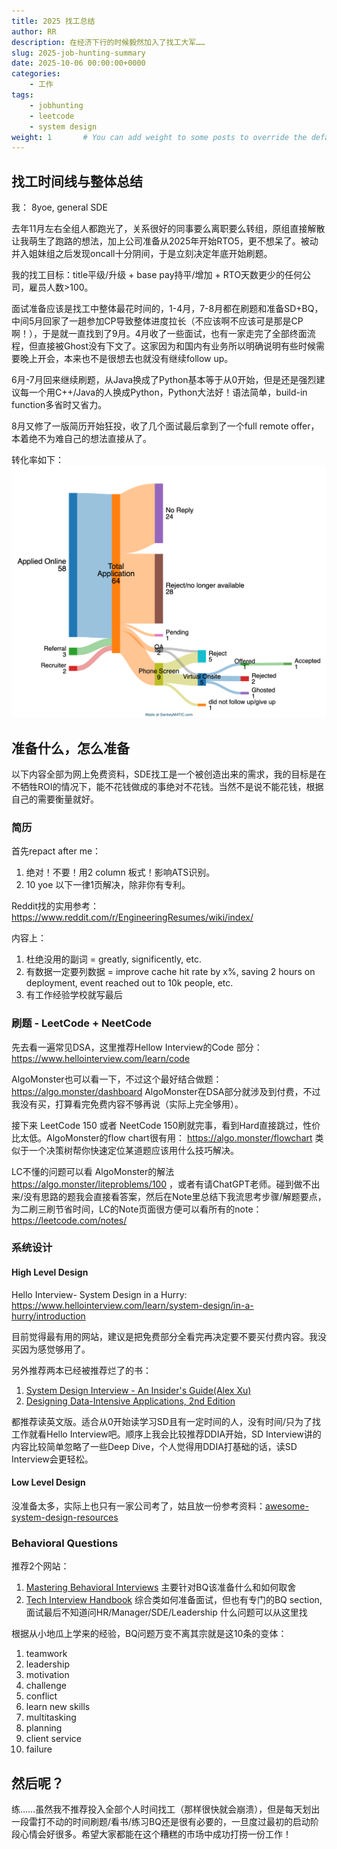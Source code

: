```yaml
---
title: 2025 找工总结
author: RR
description: 在经济下行的时候毅然加入了找工大军……
slug: 2025-job-hunting-summary
date: 2025-10-06 00:00:00+0000
categories:
    - 工作
tags:
    - jobhunting
    - leetcode
    - system design
weight: 1       # You can add weight to some posts to override the default sorting (date descending)
---
```


## 找工时间线与整体总结

我： 8yoe, general SDE

去年11月左右全组人都跑光了，关系很好的同事要么离职要么转组，原组直接解散让我萌生了跑路的想法，加上公司准备从2025年开始RTO5，更不想呆了。被动并入姐妹组之后发现oncall十分阴间，于是立刻决定年底开始刷题。

我的找工目标：title平级/升级 + base pay持平/增加 + RTO天数更少的任何公司，雇员人数>100。

面试准备应该是找工中整体最花时间的，1-4月，7-8月都在刷题和准备SD+BQ，中间5月回家了一趟参加CP导致整体进度拉长（不应该啊不应该可是那是CP啊！），于是就一直找到了9月。4月收了一些面试，也有一家走完了全部终面流程，但直接被Ghost没有下文了。这家因为和国内有业务所以明确说明有些时候需要晚上开会，本来也不是很想去也就没有继续follow up。

6月-7月回来继续刷题，从Java换成了Python基本等于从0开始，但是还是强烈建议每一个用C++/Java的人换成Python，Python大法好！语法简单，build-in function多省时又省力。

8月又修了一版简历开始狂投，收了几个面试最后拿到了一个full remote offer，本着绝不为难自己的想法直接从了。

转化率如下：
<img src="flow.png" alt="converting-flow">

## 准备什么，怎么准备

以下内容全部为网上免费资料，SDE找工是一个被创造出来的需求，我的目标是在不牺牲ROI的情况下，能不花钱做成的事绝对不花钱。当然不是说不能花钱，根据自己的需要衡量就好。

### 简历
首先repact after me：

1. 绝对！不要！用2 column 板式！影响ATS识别。
2. 10 yoe 以下一律1页解决，除非你有专利。

Reddit找的实用参考： https://www.reddit.com/r/EngineeringResumes/wiki/index/ 

内容上：
1. 杜绝没用的副词 = greatly, significently, etc.
2. 有数据一定要列数据 =  improve cache hit rate by x%, saving 2 hours on deployment, event reached out to 10k people, etc.
3. 有工作经验学校就写最后

### 刷题 - LeetCode + NeetCode
先去看一遍常见DSA，这里推荐Hellow Interview的Code 部分： https://www.hellointerview.com/learn/code

AlgoMonster也可以看一下，不过这个最好结合做题： https://algo.monster/dashboard AlgoMonster在DSA部分就涉及到付费，不过我没有买，打算看完免费内容不够再说（实际上完全够用）。

接下来 LeetCode 150 或者 NeetCode 150刷就完事，看到Hard直接跳过，性价比太低。AlgoMonster的flow chart很有用： https://algo.monster/flowchart 类似于一个决策树帮你快速定位某道题应该用什么技巧解决。

LC不懂的问题可以看 AlgoMonster的解法 https://algo.monster/liteproblems/100 ，或者有请ChatGPT老师。碰到做不出来/没有思路的题我会直接看答案，然后在Note里总结下我流思考步骤/解题要点，为二刷三刷节省时间，LC的Note页面很方便可以看所有的note： https://leetcode.com/notes/


### 系统设计 

#### High Level Design

Hello Interview- System Design in a Hurry: https://www.hellointerview.com/learn/system-design/in-a-hurry/introduction

目前觉得最有用的网站，建议是把免费部分全看完再决定要不要买付费内容。我没买因为感觉够用了。


另外推荐两本已经被推荐烂了的书：
1. [System Design Interview - An Insider's Guide(Alex Xu)](https://bytes.usc.edu/~saty/courses/docs/data/SystemDesignInterview.pdf)
2. [Designing Data-Intensive Applications, 2nd Edition](https://github.com/Vonng/ddia) 

都推荐读英文版。适合从0开始读学习SD且有一定时间的人，没有时间/只为了找工作就看Hello Interview吧。顺序上我会比较推荐DDIA开始，SD Interview讲的内容比较简单忽略了一些Deep Dive，个人觉得用DDIA打基础的话，读SD Interview会更轻松。
 
#### Low Level Design

没准备太多，实际上也只有一家公司考了，姑且放一份参考资料：[awesome-system-design-resources](https://github.com/ashishps1/awesome-system-design-resources?tab=readme-ov-file)

### Behavioral Questions

推荐2个网站： 
1. [Mastering Behavioral Interviews](https://thebehavioral.substack.com/p/roadmap-to-behavioral-interview-prep) 主要针对BQ该准备什么和如何取舍
2. [Tech Interview Handbook](https://www.techinterviewhandbook.org/behavioral-interview-questions/) 综合类如何准备面试，但也有专门的BQ section,面试最后不知道问HR/Manager/SDE/Leadership 什么问题可以从这里找

根据从小地瓜上学来的经验，BQ问题万变不离其宗就是这10条的变体：

1. teamwork 
1. leadership
1. motivation
1. challenge
1. conflict
1. learn new skills
1. multitasking
1. planning
1. client service
1. failure


## 然后呢？

练……虽然我不推荐投入全部个人时间找工（那样很快就会崩溃），但是每天划出一段雷打不动的时间刷题/看书/练习BQ还是很有必要的，一旦度过最初的启动阶段心情会好很多。希望大家都能在这个糟糕的市场中成功打捞一份工作！

